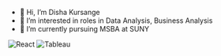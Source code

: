 - 👋 Hi, I’m Disha Kursange
- 👀 I’m interested in roles in Data Analysis, Business Analysis
- 🌱 I’m currently pursuing MSBA at SUNY
 <img alt="React" src="https://img.shields.io/badge/-React-45b8d8?style=flat-square&logo=react&logoColor=white" />

<img alt="Tableau" src="https://img.shields.io/badge/dynamic/json?logo=tableau&color=%23E97627" />
